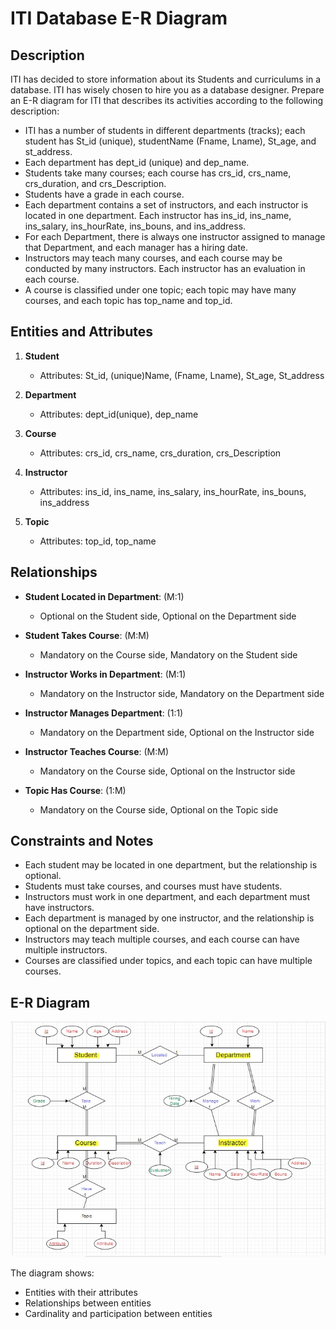 # ITI Database E-R Diagram

## Description

ITI has decided to store information about its Students and curriculums in a database. ITI has wisely chosen to hire you as a database designer. Prepare an E-R diagram for ITI that describes its activities according to the following description:

- ITI has a number of students in different departments (tracks); each student has St_id (unique), studentName (Fname, Lname), St_age, and st_address.
- Each department has dept_id (unique) and dep_name.
- Students take many courses; each course has crs_id, crs_name, crs_duration, and crs_Description.
- Students have a grade in each course.
- Each department contains a set of instructors, and each instructor is located in one department. Each instructor has ins_id, ins_name, ins_salary, ins_hourRate, ins_bouns, and ins_address.
- For each Department, there is always one instructor assigned to manage that Department, and each manager has a hiring date.
- Instructors may teach many courses, and each course may be conducted by many instructors. Each instructor has an evaluation in each course.
- A course is classified under one topic; each topic may have many courses, and each topic has top_name and top_id.

## Entities and Attributes

1. **Student**
   - Attributes: St_id, (unique)Name, (Fname, Lname), St_age, St_address

2. **Department**
   - Attributes: dept_id(unique), dep_name

3. **Course**
   - Attributes: crs_id, crs_name, crs_duration, crs_Description

4. **Instructor**
   - Attributes: ins_id, ins_name, ins_salary, ins_hourRate, ins_bouns, ins_address

5. **Topic**
   - Attributes: top_id, top_name

## Relationships

- **Student Located in Department**: (M:1)
  - Optional on the Student side, Optional on the Department side

- **Student Takes Course**: (M:M)
  - Mandatory on the Course side, Mandatory on the Student side

- **Instructor Works in Department**: (M:1)
  - Mandatory on the Instructor side, Mandatory on the Department side

- **Instructor Manages Department**: (1:1)
  - Mandatory on the Department side, Optional on the Instructor side

- **Instructor Teaches Course**: (M:M)
  - Mandatory on the Course side, Optional on the Instructor side

- **Topic Has Course**: (1:M)
  - Mandatory on the Course side, Optional on the Topic side

## Constraints and Notes

- Each student may be located in one department, but the relationship is optional.
- Students must take courses, and courses must have students.
- Instructors must work in one department, and each department must have instructors.
- Each department is managed by one instructor, and the relationship is optional on the department side.
- Instructors may teach multiple courses, and each course can have multiple instructors.
- Courses are classified under topics, and each topic can have multiple courses.

## E-R Diagram

![E-R Diagram](image.jpg)

The diagram shows:
- Entities with their attributes
- Relationships between entities
- Cardinality and participation between entities


